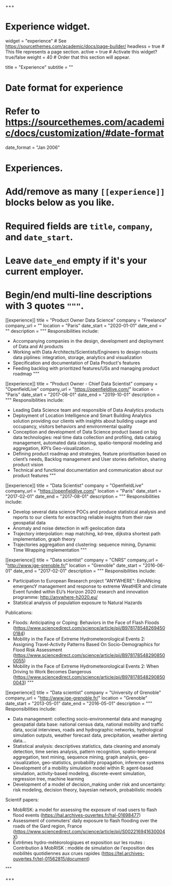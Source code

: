 +++
# Experience widget.
widget = "experience"  # See https://sourcethemes.com/academic/docs/page-builder/
headless = true  # This file represents a page section.
active = true  # Activate this widget? true/false
weight = 40  # Order that this section will appear.

title = "Experience"
subtitle = ""

# Date format for experience
#   Refer to https://sourcethemes.com/academic/docs/customization/#date-format
date_format = "Jan 2006"

# Experiences.
#   Add/remove as many `[[experience]]` blocks below as you like.
#   Required fields are `title`, `company`, and `date_start`.
#   Leave `date_end` empty if it's your current employer.
#   Begin/end multi-line descriptions with 3 quotes `"""`.

[[experience]]
  title = "Product Owner Data Science"
  company = "Freelance"
  company_url = ""
  location = "Paris"
  date_start = "2020-01-01"
  date_end = ""
  description = """
  Responsibilities include:
  
  * Accompanying companies in the design, development and deployment of Data and AI products
  *  Working with Data Architects/Scientists/Engineers to design robusts data piplines: integration, storage, analytics and visualization
  * Specification and documentation of Data Product's features
  * Feeding backlog with prioritized features/USs and managing product roadmap
  """


[[experience]]
  title = "Product Owner - Chief Data Scientist"
  company = "OpenfieldLive"
  company_url = "https://openfieldlive.com/"
  location = "Paris"
  date_start = "2017-08-01"
  date_end = "2019-10-01"
  description = """
  Responsibilities include:
  
  * Leading Data Science team and responsible of Data Analytics products
  * Deployment of Location Intelligence and Smart Building Analytics solution providing our clients with insights about building usage and occupancy, visitors behaviors and environmental quality
  * Conception and development of Data Science product based on big data technologies: real time data collection and profiling, data catalog management, automated data cleaning, spatio-temporal modeling and aggregation, KPI’s Geo-visualization...
  * Defining product roadmap and strategies, feature prioritisation based on client’s needs, Backlog management and User stories definition, sharing product vision
  * Technical and functional documentation and communication about our product features
  """
  
[[experience]]
  title = "Data Scientist"
  company = "OpenfieldLive"
  company_url = "https://openfieldlive.com/"
  location = "Paris"
  date_start = "2017-02-01"
  date_end = "2017-08-01"
  description = """
  Responsibilities include:
  
  * Develop several data science POCs and produce statistical analysis and reports to our clients for extracting reliable insights from their raw geospatial data
  * Anomaly and noise detection in wifi geolocation data
  * Trajectory interpolation: map matching, kd-tree, dijkstra shortest path implementation, graph theory
  * Trajectories aggregation and clustering: sequence mining, Dynamic Time Wrapping implementation
  """
  
[[experience]]
  title = "Data scientist"
  company = "CNRS"
  company_url = "http://www.ige-grenoble.fr/"
  location = "Grenoble"
  date_start = "2016-06-01"
  date_end = "2017-02-01"
  description = """
  Responsibilities include:
  * Participation to European Research project "ANYWHERE": EnhANcing emergencY management and response to extreme WeatHER and climate Event funded within EU’s Horizon 2020 research and innovation programme: http://anywhere-h2020.eu/
  * Statstical analysis of population exposure to Natural Hazards
  
  Publications:
  * Floods: Anticipating or Coping: Behaviors in the Face of Flash Floods (https://www.sciencedirect.com/science/article/pii/B9781785482694500184)
  * Mobility in the Face of Extreme Hydrometeorological Events 2: Assigning Travel-Activity Patterns Based On Socio-Demographics for Flood Risk Assessment
  (https://www.sciencedirect.com/science/article/pii/B9781785482908500055)
  * Mobility in the Face of Extreme Hydrometeorological Events 2: When Driving to Work Becomes Dangerous (https://www.sciencedirect.com/science/article/pii/B9781785482908500043)
  """
  
[[experience]]
  title = "Data scientist"
  company = "University of Grenoble"
  company_url = "http://www.ige-grenoble.fr/"
  location = "Grenoble"
  date_start = "2013-05-01"
  date_end = "2016-05-01"
  description = """
  Responsibilities include:
  * Data management: collecting socio-environmental data and managing geospatial data base: national census data, national mobility and traffic data, social interviews, roads and hydrographic networks, hydrological simulation outputs, weather forecast data, precipitation, weather alerting data…
  * Statistical analysis: descriptives statistics, data cleaning and anomaly detection, time series analysis, pattern recognition, spatio-temporal aggregation, text mining, sequence mining, graph analysis, geo-visualization, geo-statistics, probability propagation, inference systems
  *  Development of a mobility simulation model within R: agent-based simulation, activity-based modeling, discrete-event simulation, regression tree, machine learning
  * Development of a model of decision_making under risk and uncertainty: risk modeling, decision theory, bayesian network, probabilistic models
  
  Scientif papers:
  * MobRISK: a model for assessing the exposure of road users to flash flood events (https://hal.archives-ouvertes.fr/hal-01698477)
  * Assessment of commuters’ daily exposure to flash flooding over the roads of the Gard region, France (https://www.sciencedirect.com/science/article/pii/S002216941630004X)
  * Extrêmes hydro-météorologiques et exposition sur les routes : Contribution à MobRISK : modèle de simulation de l'exposition des mobilités quotidiennes aux crues rapides (https://tel.archives-ouvertes.fr/tel-01562815/document)

  """

+++
